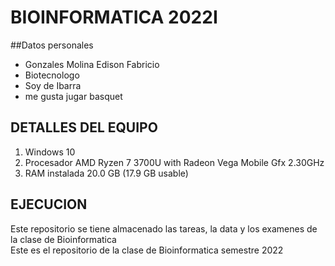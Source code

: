 # BIOINFORMATICA 2022I
##Datos personales 
- Gonzales Molina Edison Fabricio
- Biotecnologo
- Soy de Ibarra
- me gusta jugar basquet 
## DETALLES DEL EQUIPO
1. Windows 10
2. Procesador AMD Ryzen 7 3700U with Radeon Vega Mobile Gfx 2.30GHz
3. RAM instalada 20.0 GB (17.9 GB usable)
## EJECUCION 

Este repositorio se tiene almacenado las tareas, la data y los examenes de la clase de Bioinformatica  
Este es el repositorio de la clase de Bioinformatica semestre 2022
